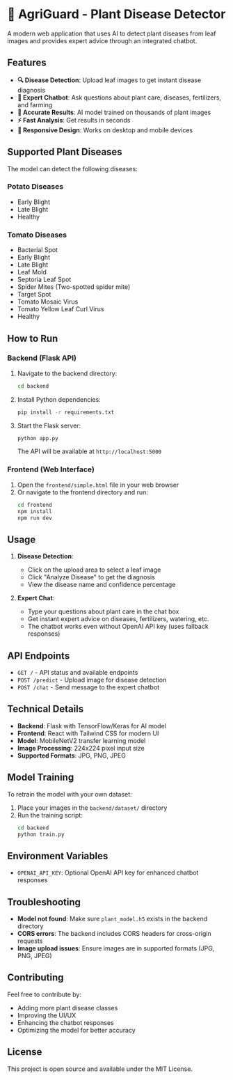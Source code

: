 # 🌱 AgriGuard - Plant Disease Detector

A modern web application that uses AI to detect plant diseases from leaf images and provides expert advice through an integrated chatbot.

## Features

- **🔍 Disease Detection**: Upload leaf images to get instant disease diagnosis
- **💬 Expert Chatbot**: Ask questions about plant care, diseases, fertilizers, and farming
- **🎯 Accurate Results**: AI model trained on thousands of plant images
- **⚡ Fast Analysis**: Get results in seconds
- **📱 Responsive Design**: Works on desktop and mobile devices

## Supported Plant Diseases

The model can detect the following diseases:

### Potato Diseases
- Early Blight
- Late Blight  
- Healthy

### Tomato Diseases
- Bacterial Spot
- Early Blight
- Late Blight
- Leaf Mold
- Septoria Leaf Spot
- Spider Mites (Two-spotted spider mite)
- Target Spot
- Tomato Mosaic Virus
- Tomato Yellow Leaf Curl Virus
- Healthy

## How to Run

### Backend (Flask API)
1. Navigate to the backend directory:
   ```bash
   cd backend
   ```

2. Install Python dependencies:
   ```bash
   pip install -r requirements.txt
   ```

3. Start the Flask server:
   ```bash
   python app.py
   ```
   The API will be available at `http://localhost:5000`

### Frontend (Web Interface)
1. Open the `frontend/simple.html` file in your web browser
2. Or navigate to the frontend directory and run:
   ```bash
   cd frontend
   npm install
   npm run dev
   ```

## Usage

1. **Disease Detection**:
   - Click on the upload area to select a leaf image
   - Click "Analyze Disease" to get the diagnosis
   - View the disease name and confidence percentage

2. **Expert Chat**:
   - Type your questions about plant care in the chat box
   - Get instant expert advice on diseases, fertilizers, watering, etc.
   - The chatbot works even without OpenAI API key (uses fallback responses)

## API Endpoints

- `GET /` - API status and available endpoints
- `POST /predict` - Upload image for disease detection
- `POST /chat` - Send message to the expert chatbot

## Technical Details

- **Backend**: Flask with TensorFlow/Keras for AI model
- **Frontend**: React with Tailwind CSS for modern UI
- **Model**: MobileNetV2 transfer learning model
- **Image Processing**: 224x224 pixel input size
- **Supported Formats**: JPG, PNG, JPEG

## Model Training

To retrain the model with your own dataset:

1. Place your images in the `backend/dataset/` directory
2. Run the training script:
   ```bash
   cd backend
   python train.py
   ```

## Environment Variables

- `OPENAI_API_KEY`: Optional OpenAI API key for enhanced chatbot responses

## Troubleshooting

- **Model not found**: Make sure `plant_model.h5` exists in the backend directory
- **CORS errors**: The backend includes CORS headers for cross-origin requests
- **Image upload issues**: Ensure images are in supported formats (JPG, PNG, JPEG)

## Contributing

Feel free to contribute by:
- Adding more plant disease classes
- Improving the UI/UX
- Enhancing the chatbot responses
- Optimizing the model for better accuracy

## License

This project is open source and available under the MIT License.
